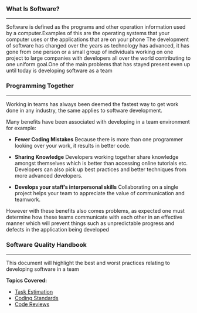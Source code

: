 ### What Is Software?
_____
 
Software is defined as the programs and other operation information used by a computer.Examples of this are the operating systems that your computer uses or the applications that are on your phone The development of software has changed over the years as technology has advanced, it has gone from one person or a small group of individuals working on one project to large companies with developers all over the world contributing to one uniform goal.One of the main problems that has stayed present even up until today is developing software as a team
 
### Programming Together
_____
Working in teams has always been deemed the fastest way to get work done in any industry, the same applies to software development.
 
Many benefits have been associated with developing in a team environment for example:
 
* **Fewer Coding Mistakes**
Because there is more than one programmer looking over your work, it results in better code.
 
* **Sharing Knowledge**
Developers working together share knowledge amongst themselves which is better than accessing online tutorials etc. Developers can also pick up best practices and better techniques from more advanced developers.
 
* **Develops your staff’s interpersonal skills**
Collaborating on a single project helps your team to appreciate the value of communication and teamwork.
 
However with these benefits also comes problems, as expected one must determine how these teams communicate with each other in an effective manner which will prevent things such as unpredictable progress and defects in the application being developed
 
### Software Quality Handbook
____
This document will highlight the best and worst practices relating to developing software in a team
 
**Topics Covered:**
* [Task Estimation](../SQA/TaskEstimation/TaskEstimation.md)
* [Coding Standards](../SQA/coding-standards/CodingStandards.md)
* [Code Reviews](../SQA/CodeReviews/CodeReviews.md)
 
 
 
